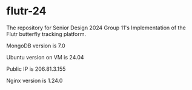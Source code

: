 # flutr-24
The repository for Senior Design 2024 Group 11's Implementation of the Flutr butterfly tracking platform.


MongoDB version is 7.0

Ubuntu version on VM is 24.04

Public IP is 206.81.3.155

Nginx version is 1.24.0
